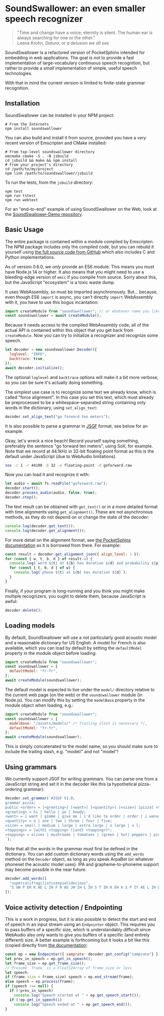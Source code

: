 # SoundSwallower: an even smaller speech recognizer

> "Time and change have a voice; eternity is silent. The human ear is
> always searching for one or the other."<br>
> Leena Krohn, _Datura, or a delusion we all see_

SoundSwallower is a refactored version of PocketSphinx intended for embedding in
web applications. The goal is not to provide a fast implementation of
large-vocabulary continuous speech recognition, but rather to provide a _small_
implementation of simple, useful speech technologies.

With that in mind the current version is limited to finite-state
grammar recognition.

## Installation

SoundSwallower can be installed in your NPM project:

    # From the Internets
    npm install soundswallower

You can also build and install it from source, provided you have a _very_ recent
version of Emscripten and CMake installed:

    # From top-level soundswallower directory
    emcmake cmake -S . -B jsbuild
    cd jsbuild && make && npm install
    # From your project's directory
    cd /path/to/my/project
    npm link /path/to/soundswallower/jsbuild

To run the tests, from the `jsbuild` directory:

    npm test
    npm run tstest
    npm run webtest

For an "end-to-end" example of using SoundSwallower on the Web, look at the
[SoundSwallower-Demo
repository](https://github.com/dhdaines/soundswallower-demo).

## Basic Usage

The entire package is contained within a module compiled by
Emscripten. The NPM package includes only the compiled code, but you
can rebuild it yourself using [the full source code from
GitHub](https://github.com/ReadAlongs/SoundSwallower) which also
includes C and Python implementations.

As of version 0.6.0, we _only_ provide an ES6 module. This means you must have
Node.js 14 or higher. It also means that you might need to use a bleeding-edge
version of `emcc` if you compile from source. Sorry about this, but the
JavaScript "ecosystem" is a toxic waste dump.

It uses WebAssembly, so must be imported asynchronously. But... because, even
though ES6 `import` is async, you can't directly `import` WebAssembly with it,
you have to use this bogus incantation:

```js
import createModule from "soundswallower"; // or whatever name you like
const soundswallower = await createModule();
```

Because it needs access to the compiled WebAssembly code, all of the actual API is
contained within this object that you get back from `createModule`. Now you can
try to initialize a recognizer and recognize some speech.

```js
let decoder = new soundswallower.Decoder({
  loglevel: "INFO",
  backtrace: true,
});
await decoder.initialize();
```

The optional `loglevel` and `backtrace` options will make it a bit
more verbose, so you can be sure it's actually doing something.

The simplest use case is to recognize some text we already know, which is called
"force alignment". In this case you set this text, which must already be
preprocessed to be a whitespace-separated string containing only words in the
dictionary, using `set_align_text`:

```js
decoder.set_align_text("go forward ten meters");
```

It is also possible to parse a grammar in
[JSGF](https://en.wikipedia.org/wiki/JSGF) format, see below for an
example.

Okay, let's wreck a nice beach! Record yourself saying something,
preferably the sentence "go forward ten meters", using SoX, for
example. Note that we record at 44.1kHz in 32-bit floating point
format as this is the default under JavaScript (due to WebAudio
limitations).

```sh
sox -c 1 -r 44100 -b 32 -e floating-point -d goforward.raw
```

Now you can load it and recognize it with:

```js
let audio = await fs.readFile("goforward.raw");
decoder.start();
decoder.process_audio(audio, false, true);
decoder.stop();
```

The text result can be obtained with `get_text()` or in a more detailed format
with time alignments using `get_alignment()`. These are not asynchronous
methods, as they do not depend on or change the state of the decoder:

```js
console.log(decoder.get_text());
console.log(decoder.get_alignment());
```

For more detail on the alignment format, see [the PocketSphinx
documentation](https://github.com/cmusphinx/pocketsphinx#usage) as it is
borrowed from there. For example:

```js
const result = decoder.get_alignment_json({ align_level: 1 });
for (const { w, t, b, d } of result.w) {
  console.log(`word ${t} at ${b} has duration ${d} and probability ${p}`);
  for (const { t, b, d } of w) {
    console.log(`phone ${t} at ${b} has duration ${d}`);
  }
}
```

Finally, if your program is long-running and you think you might make
multiple recognizers, you ought to delete them, because JavaScript is
awful:

```js
decoder.delete();
```

## Loading models

By default, SoundSwallower will use a not particularly good acoustic
model and a reasonable dictionary for US English. A model for French
is also available, which you can load by default by setting the
`defaultModel` property in the module object before loading:

```js
import createModule from "soundswallower";
const soundswallower = {
  defaultModel: "fr-fr",
};
await createModule(soundswallower);
```

The default model is expected to live under the `model/` directory
relative to the current web page (on the web) or the `soundswallower`
module (in Node.js). You can modify this by setting the `modelBase`
property in the module object when loading, e.g.:

```js
import createModule from "soundswallower";
const soundswallower = {
  modelBase: "/assets/models/" /* Trailing slash is necessary */,
  defaultModel: "fr-fr",
};
await createModule(soundswallower);
```

This is simply concatenated to the model name, so you should make sure
to include the trailing slash, e.g. "model/" and not "model"!

## Using grammars

We currently support JSGF for writing grammars. You can parse one
from a JavaScript string and set it in the decoder like this (a
hypothetical pizza-ordering grammar):

```js
decoder.set_grammar(`#JSGF V1.0;
grammar pizza;
public <order> = [<greeting>] [<want>] [<quantity>] [<size>] [pizza] <toppings>;
<greeting> = hi | hello | yo | howdy;
<want> = i want | gimme | give me | i'd like to order | order | i wanna;
<quantity> = a | one | two | three | four | five;
<size> = small | medium | large | extra large | x large | x l;
<toppings> = [with] <topping> ([and] <topping>)*;
<topping> = olives | mushrooms | tomatoes | (green | hot) peppers | pineapple;
`);
```

Note that all the words in the grammar must first be defined in the
dictionary. You can add custom dictionary words using the `add_words`
method on the `Decoder` object, as long as you speak ArpaBet (or
whatever phoneset the acoustic model uses). IPA and
grapheme-to-phoneme support may become possible in the near future.

```js
decoder.add_words([
  "supercalifragilisticexpialidocious",
  "S UW P ER K AE L IH F R AE JH IH L IH S T IH K EH K S P IY AE L IH D OW SH Y UH S",
]);
```

## Voice activity detection / Endpointing

This is a work in progress, but it is also possible to detect the
start and end of speech in an input stream using an `Endpointer`
object. This requires you to pass buffers of a specific size, which
is understandably difficult since WebAudio also only wants to _give_
you buffers of a specific (and entirely different) size. A better
example is forthcoming but it looks a bit like this (copied directly
from [the
documentation](https://soundswallower.readthedocs.io/en/latest/soundswallower.js.html#Endpointer.get_in_speech):

```js
const ep = new Endpointer({ samprate: decoder.get_config("samprate"} });
let prev_in_speech = ep.get_in_speech();
let frame_size = ep.get_frame_size();
// Presume `frame` is a Float32Array of frame_size or less
let speech;
if (frame.size < frame_size) speech = ep.end_stream(frame);
else speech = ep.process(frame);
if (speech !== null) {
  if (!prev_in_speech)
    console.log("Speech started at " + ep.get_speech_start());
  if (!ep.get_in_speech())
    console.log("Speech ended at " + ep.get_speech_end());
}
```
